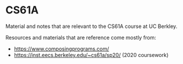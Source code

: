 # CS61A
Material and notes that are relevant to the CS61A course at UC Berkley.

Resources and materials that are reference come mostly from:
- https://www.composingprograms.com/
- https://inst.eecs.berkeley.edu/~cs61a/sp20/ (2020 coursework)
